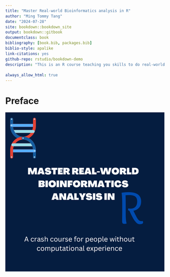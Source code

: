 ```yaml
--- 
title: "Master Real-world Bioinformatics analysis in R"
author: "Ming Tommy Tang"
date: "2024-07-28"
site: bookdown::bookdown_site
output: bookdown::gitbook
documentclass: book
bibliography: [book.bib, packages.bib]
biblio-style: apalike
link-citations: yes
github-repo: rstudio/bookdown-demo
description: "This is an R course teaching you skills to do real-world bioinformatics"

always_allow_html: true
---
```





# Preface

![](images/bookcover.png)

